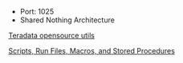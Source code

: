 - Port: 1025
- Shared Nothing Architecture

[Teradata opensource utils](https://teradata.github.io/)

[Scripts, Run Files, Macros, and Stored Procedures](https://github.com/davidkhala/databases/blob/main/teradata/stored-procedures.md)




